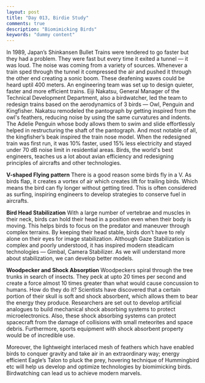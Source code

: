 ```yaml
---
layout: post
title: "Day 013, Birdie Study"
comments: true
description: "Biomimicking Birds"
keywords: "dummy content"
---
```

In 1989, Japan’s Shinkansen Bullet Trains were tendered to go faster but they had a problem. They were fast but every time it exited a tunnel — it was loud. The noise was coming from a variety of sources. Whenever a train sped through the tunnel it compressed the air and pushed it through the other end creating a sonic boom. These deafening waves could be heard uptil 400 meters. An engineering team was set up to design quieter, faster and more efficient trains. Eiji Nakatsu, General Manager of the Technical Development Department, also a birdwatcher, led the team to redesign trains based on the aerodynamics of 3 birds — Owl, Penguin and Kingfisher. Nakatsu remodeled the pantograph by getting inspired from the owl's feathers, reducing noise by using the same curvatures and indents. The Adelie Penguin whose body allows them to swim and slide effortlessly helped in restructuring the shaft of the pantograph. And most notable of all, the kingfisher’s beak inspired the train nose model. When the redesigned train was first run, it was 10% faster, used 15% less electricity and stayed under 70 dB noise limit in residential areas. Birds, the world's best engineers, teaches us a lot about avian efficiency and redesigning principles of aircrafts and other technologies.

**V-shaped Flying pattern**
There is a good reason some birds fly in a V. As birds flap, it creates a vortex of air which creates lift for trailing birds. Which means the bird can fly longer without getting tired. This is often considered as surfing, inspiring engineers to develop strategies to conserve fuel in aircrafts.

**Bird Head Stabilization**
With a large number of vertebrae and muscles in their neck, birds can hold their head in a position even when their body is moving. This helps birds to focus on the predator and maneuver through complex terrains. By keeping their head stable, birds don't have to rely alone on their eyes for image stabilization. Although Gaze Stabilization is complex and poorly understood, it has inspired modern steadicam technologies — Gimbal, Camera Stabilizer. As we will understand more about stabilization, we can develop better models.

**Woodpecker and Shock Absorption**
Woodpeckers spiral through the tree trunks in search of insects. They peck at upto 20 times per second and create a force almost 10 times greater than what would cause concussion to humans. How do they do it? Scientists have discovered that a certain portion of their skull is soft and shock absorbent, which allows them to bear the energy they produce. Researchers are set out to develop artificial analogues to build mechanical shock absorbing systems to protect microelectronics. Also, these shock absorbing systems can protect spacecraft from the damage of collisions with small meteorites and space debris. Furthermore, sports equipment with shock absorbent property would be of incredible use. 

Moreover, the lightweight interlaced mesh of feathers which have enabled birds to conquer gravity and take air in an extraordinary way; energy efficient Eagle’s Talon to pluck the prey, hovering technique of Hummingbird etc will help us develop and optimize technologies by biomimicking birds. Birdwatching can lead us to achieve modern marvels.


